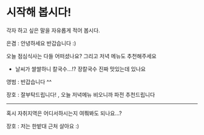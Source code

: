 # 시작해 봅시다!
각자 하고 싶은 말을 자유롭게 적어 봅시다.

은겸 : 안녕하세요 반갑습니다 :)
        

오늘 점심식사는 다들 어떠셨나요? 그리고 저녁 메뉴도 추천해주세요
- 날씨가 쌀쌀하니 칼국수...!? 장칼국수 진짜 맛있는데 있나요

영범 : 반갑습니다 ^^

장호 : 잘부탁드립니다! , 오늘 저녁메뉴 비오니까 파전 추천드립니다

---
혹시 자취지역은 어디서하시는지 여쭤봐도 되나요...? 

장호 : 저는 한밭대 근처 살아요 :)

